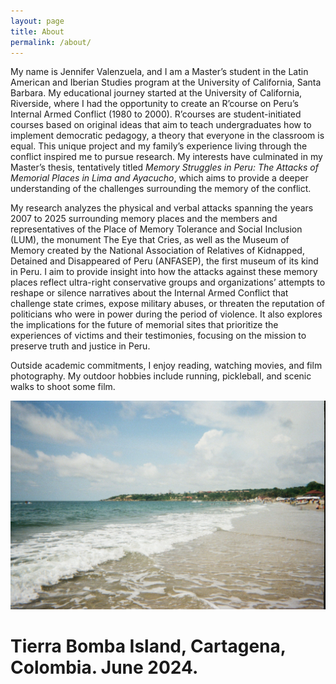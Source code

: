 ```yaml
---
layout: page
title: About
permalink: /about/
---
```


My name is Jennifer Valenzuela, and I am a Master’s student in the Latin American and Iberian Studies program at the University of California, Santa Barbara. My educational journey started at the University of California, Riverside, where I had the opportunity to create an R’course on Peru’s Internal Armed Conflict (1980 to 2000). R’courses are student-initiated courses based on original ideas that aim to teach undergraduates how to implement democratic pedagogy, a theory that everyone in the classroom is equal. This unique project and my family’s experience living through the conflict inspired me to pursue research. My interests have culminated in my Master’s thesis, tentatively titled *Memory Struggles in Peru: The Attacks of Memorial Places in Lima and Ayacucho*, which aims to provide a deeper understanding of the challenges surrounding the memory of the conflict.

My research analyzes the physical and verbal attacks spanning the years 2007 to 2025 surrounding memory places and the members and representatives of the Place of Memory Tolerance and Social Inclusion (LUM), the monument The Eye that Cries, as well as the Museum of Memory created by the National Association of Relatives of Kidnapped, Detained and Disappeared of Peru (ANFASEP), the first museum of its kind in Peru. I aim to provide insight into how the attacks against these memory places reflect ultra-right conservative groups and organizations’ attempts to reshape or silence narratives about the Internal Armed Conflict that challenge state crimes, expose military abuses, or threaten the reputation of politicians who were in power during the period of violence. It also explores the implications for the future of memorial sites that prioritize the experiences of victims and their testimonies, focusing on the mission to preserve truth and justice in Peru.

Outside academic commitments, I enjoy reading, watching movies, and film photography. My outdoor hobbies include running, pickleball, and scenic walks to shoot some film.

![alt text](cartagenaonfilm.jpeg)
# Tierra Bomba Island, Cartagena, Colombia. June 2024.